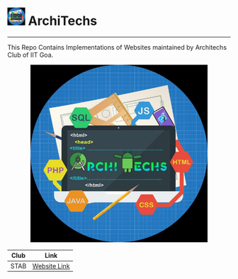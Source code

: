 #  <img src="./assets/logo.jpg" width=40> ArchiTechs
<base target="_blank">
<hr>

This Repo Contains Implementations of Websites maintained by Architechs Club of IIT Goa.
<center>
<img src="./assets/logo.jpg" width=400>
</enter>

|  Club | Link  |
|:-:|---|
|  STAB | [Website Link](https://leomajorr.github.io/ArchiTechs/STAB/index.html#home) |